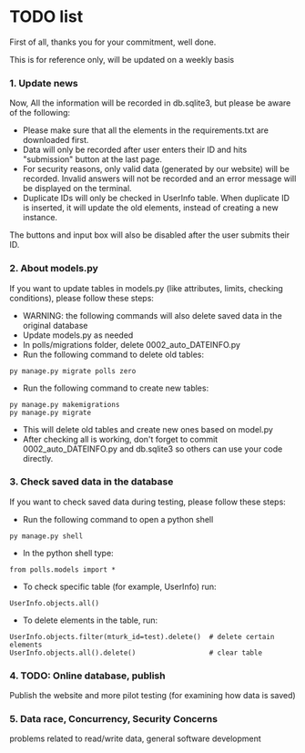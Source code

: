 # TODO list
First of all, thanks you for your commitment, well done.

This is for reference only, will be updated on a weekly basis

### 1. Update news
   Now, All the information will be recorded in db.sqlite3, but please be aware of the following:
   * Please make sure that all the elements in the requirements.txt are downloaded first.
   * Data will only be recorded after user enters their ID and hits "submission" button at the last page.
   * For security reasons, only valid data (generated by our website) will be recorded. Invalid answers will 
     not be recorded and an error message will be displayed on the terminal.
   * Duplicate IDs will only be checked in UserInfo table. When duplicate ID is inserted, 
     it will update the old elements, instead of creating a new instance.
   
   The buttons and input box will also be disabled after the user submits their ID.

### 2. About models.py
   If you want to update tables in models.py (like attributes, limits, checking conditions), 
   please follow these steps:
   * WARNING: the following commands will also delete saved data in the original database
   * Update models.py as needed
   * In polls/migrations folder, delete 0002_auto_DATEINFO.py
   * Run the following command to delete old tables:
   
    py manage.py migrate polls zero
   
   * Run the following command to create new tables:
   
    py manage.py makemigrations
    py manage.py migrate
   
   * This will delete old tables and create new ones based on model.py
   * After checking all is working, don't forget to commit 0002_auto_DATEINFO.py and 
     db.sqlite3 so others can use your code directly.
   
### 3. Check saved data in the database
   If you want to check saved data during testing, please follow these steps:
   * Run the following command to open a python shell
    
    py manage.py shell
    
   * In the python shell type:
   
    from polls.models import *
    
   * To check specific table (for example, UserInfo) run:
   
    UserInfo.objects.all()
   
   * To delete elements in the table, run:
   
    UserInfo.objects.filter(mturk_id=test).delete()  # delete certain elements
    UserInfo.objects.all().delete()                  # clear table
   
### 4. TODO: Online database, publish
   Publish the website and more pilot testing (for examining how data is saved)
   
### 5. Data race, Concurrency, Security Concerns
   problems related to read/write data, general software development
   
   
   
